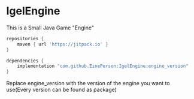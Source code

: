 # IgelEngine
This is a Small Java Game "Engine"

```gradle
repositories {
    maven { url 'https://jitpack.io' }
}

dependencies {
    implementation "com.github.EinePerson:IgelEngine:engine_version"
}
```
Replace engine_version with the version of the engine you want to use(Every version can be found as package)
